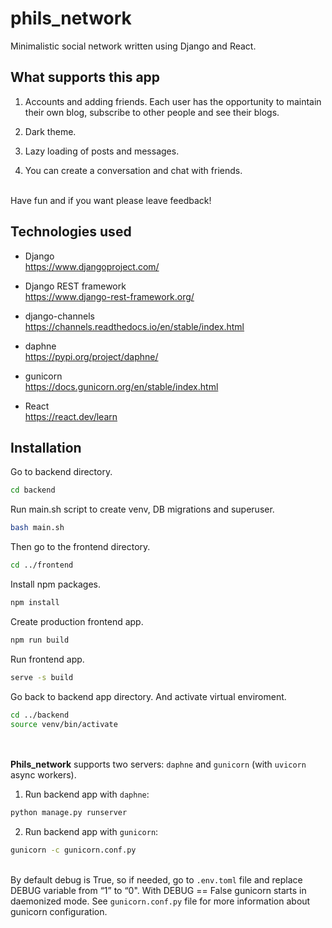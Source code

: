 # phils_network

Minimalistic social network written using Django and React.

## What supports this app
1. Accounts and adding friends. Each user has the opportunity to maintain their own blog, subscribe to other people and see their blogs.

2. Dark theme.

3. Lazy loading of posts and messages.

4. You can create a conversation and chat with friends.

\
Have fun and if you want please leave feedback!

## Technologies used

* Django \
https://www.djangoproject.com/

* Django REST framework \
https://www.django-rest-framework.org/

* django-channels \
https://channels.readthedocs.io/en/stable/index.html

* daphne \
https://pypi.org/project/daphne/

* gunicorn \
https://docs.gunicorn.org/en/stable/index.html

* React \
https://react.dev/learn

## Installation

Go to backend directory.

```sh
cd backend
```

Run main.sh script to create venv, DB migrations and superuser.
```sh
bash main.sh
```

Then go to the frontend directory.

```sh
cd ../frontend
```

Install npm packages.
```sh
npm install
```

Create production frontend app.
```sh
npm run build
```

Run frontend app.
```sh
serve -s build
```

Go back to backend app directory. And activate virtual enviroment.
```sh
cd ../backend
source venv/bin/activate
```

\
\
**Phils_network** supports two servers: `daphne` and `gunicorn` (with `uvicorn` async workers).


1. Run backend app with `daphne`:
```sh
python manage.py runserver
```

2. Run backend app with `gunicorn`:
```sh
gunicorn -c gunicorn.conf.py
```

\
By default debug is True, so if needed, go to `.env.toml` file and replace DEBUG variable from “1” to “0". With DEBUG == False gunicorn starts in daemonized mode. See `gunicorn.conf.py` file for more information about gunicorn configuration.